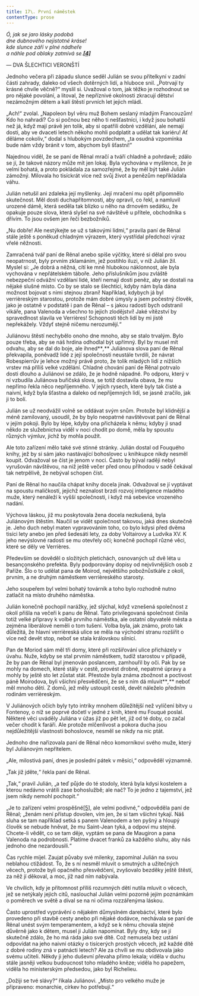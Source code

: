 ```yaml
---
title: 17\. První náměstek
contentType: prose
---
```


_Ó, jak se jaro lásky podobá  
dne dubnového nejistotné kráse!  
kde slunce září v plné nádheře  
a náhle pod oblaky zatmívá se.[**\[4\]**](./resources/undefined)_

— DVA ŠLECHTICI VERONŠTÍ

Jednoho večera při západu slunce seděl Julián se svou přítelkyní v zadní části zahrady, daleko od všech dotěrných lidí, a hluboce snil. „Potrvají ty krásné chvíle věčně?“ myslil si. Uvažoval o tom, jak těžko je rozhodnout se pro nějaké povolání, a litoval, že nepříznivé okolnosti zkracují dětství nezámožným dětem a kalí štěstí prvních let jejich mládí.

„Ach!“ zvolal. „Napoleon byl věru muž Bohem seslaný mladým Francouzům! Kdo ho nahradí? Co si počnou bez něho ti nešťastníci, i když jsou bohatší než já, když mají právě jen tolik, aby si opatřili dobré vzdělání, ale nemají dosti, aby ve dvaceti letech někoho mohli podplatit a udělat tak kariéru! Ať děláme cokoliv,“ dodal s hlubokým povzdechem, „ta osudná vzpomínka bude nám vždy bránit v tom, abychom byli šťastni!“

Najednou viděl, že se paní de Rênal mračí a tváří chladně a pohrdavě; zdálo se jí, že takové názory může mít jen lokaj. Byla vychována v myšlence, že je velmi bohatá, a proto pokládala za samozřejmé, že by měl být také Julián zámožný. Milovala ho tisíckrát více než svůj život a penězům nepřikládala váhu.

Julián netušil ani zdaleka její myšlenky. Její mračení mu opět připomnělo skutečnost. Měl dosti duchapřítomnosti, aby opravil, co řekl, a namluvil urozené dámě, která seděla tak blízko u něho na drnovém sedátku, že opakuje pouze slova, která slyšel na své návštěvě u přítele, obchodníka s dřívím. To jsou ovšem jen řeči bezbožníků.

„Nu dobře! Ale nestýkejte se už s takovými lidmi,“ pravila paní de Rênal stále ještě s poněkud chladným výrazem, který vystřídal předchozí výraz vřelé něžnosti.

Zamračená tvář paní de Rênal anebo spíše výčitky, které si dělal pro svou neopatrnost, byly prvním zklamáním, jež postihlo iluzi, v níž Julián žil. Myslel si: „Je dobrá a něžná, cítí ke mně hlubokou náklonnost, ale byla vychována v nepřátelském táboře. Jeho příslušníkům jsou zvláště nebezpeční odvážní vzdělaní lidé, kteří nemají dosti peněz, aby se dostali na nějaké slušné místo. Co by se stalo se šlechtici, kdyby nám byla dána možnost bojovat s nimi stejnou zbraní! Například, kdybych já byl verrièreským starostou, protože mám dobré úmysly a jsem počestný člověk, jako je ostatně v podstatě i pan de Rênal – s jakou radostí bych odstranil vikáře, pana Valenoda a všechno to jejich zlodějství! Jaké vítězství by spravedlnost slavila ve Verrières! Schopnosti těch lidí by mi jistě nepřekážely. Vždyť stejně ničemu nerozumějí.“

Juliánovu štěstí nechybělo onoho dne mnoho, aby se stalo trvalým. Bylo pouze třeba, aby se náš hrdina odhodlal být upřímný. Byl by musel mít odvahu, aby se dal do boje, ale ihned**_,_** Juliánova slova paní de Rênal překvapila, poněvadž lidé z její společnosti neustále tvrdili, že návrat Robespierrův je lehce možný právě proto, že tolik mladých lidí z nižších vrstev má příliš velké vzdělání. Chladné chování paní de Rênal potrvalo dosti dlouho a Juliánovi se zdálo, že je hodně nápadné. Po odporu, který v ní vzbudila Juliánova buřičská slova, se totiž dostavila obava, že mu nepřímo řekla něco nepříjemného. V jejích rysech, které byly tak čisté a naivní, když byla šťastna a daleko od nepříjemných lidí, se jasně zračilo, jak ji to bolí.

Julián se už neodvážil volně se oddávat svým snům. Protože byl klidnější a méně zamilovaný, usoudil, že by bylo neopatrné navštěvovat paní de Rênal v jejím pokoji. Bylo by lépe, kdyby ona přicházela k němu; kdyby ji snad někdo ze služebnictva viděl v noci chodit po domě, měla by spoustu různých výmluv, jichž by mohla použít.

Ale toto zařízení mělo také své stinné stránky. Julián dostal od Fouquého knihy, jež by si sám jako nastávající bohoslovec u knihkupce nikdy nesměl koupit. Odvažoval se číst je jenom v noci. Často by býval raději nebyl vyrušován návštěvou, na niž ještě večer před onou příhodou v sadě čekával tak netrpělivě, že nebýval schopen číst.

Paní de Rênal ho naučila chápat knihy docela jinak. Odvažoval se jí vyptávat na spoustu maličkostí, jejichž neznalost brzdí rozvoj inteligence mladého muže, který nenáleží k vyšší společnosti, i když má sebevíce vrozeného nadání.

Výchova láskou, již mu poskytovala žena docela nezkušená, byla Juliánovým štěstím. Naučil se vidět společnost takovou, jaká dnes skutečně je. Jeho duch nebyl maten vypravováním toho, co bylo kdysi před dvěma tisíci lety anebo jen před šedesáti lety, za doby Voltairovy a Ludvíka XV. K jeho nevýslovné radosti se mu otevřely oči; konečně pochopil různé věci, které se děly ve Verrières.

Především se dověděl o složitých pletichách, osnovaných už dvě léta u besançonského prefekta. Byly podporovány dopisy od nejvlivnějších osob z Paříže. Šlo o to udělat pana de Moirod, největšího pobožnůstkáře z okolí, prvním, a ne druhým náměstkem verrièreského starosty.

Jeho soupeřem byl velmi bohatý továrník a toho bylo rozhodně nutno zatlačit na místo druhého náměstka.

Julián konečně pochopil narážky, jež slýchal, když vznešená společnost z okolí přišla na večeři k panu de Rênal. Tato privilegovaná společnost činila totiž velké přípravy k volbě prvního náměstka, ale ostatní obyvatelé města a zejména liberálové neměli o tom tušení. Volba byla, jak známo, proto tak důležitá, že hlavní verrièreská ulice se měla na východní stranu rozšířit o více než devět stop, neboť se stala královskou silnicí.

Pan de Moriod sám měl tři domy, které při rozšiřování ulice přicházely v úvahu. Nuže, kdyby se stal prvním náměstkem, tudíž starostou v případě, že by pan de Rênal byl jmenován poslancem, zamhouřil by oči. Pak by se mohly na domech, které stály v cestě, provést drobné, nepatrné úpravy a mohly by ještě sto let zůstat stát. Přestože byla známa zbožnost a poctivost páně Moirodova, byli všichni přesvědčeni, že se s ním dá mluvit**_,_** neboť měl mnoho dětí. Z domů, jež měly ustoupit cestě, devět náleželo předním rodinám verrièreským.

V Juliánových očích byly tyto intriky mnohem důležitější než vylíčení bitvy u Fontenoy, o níž se poprvé dočetl v jedné z knih, které mu Fouqué poslal. Některé věci uváděly Juliána v úžas již po pět let, již od té doby, co začal večer chodit k faráři. Ale protože mlčenlivost a pokora ducha jsou nejdůležitější vlastnosti bohoslovce, nesměl se nikdy na nic ptát.

Jednoho dne nařizovala paní de Rênal něco komorníkovi svého muže, který byl Juliánovým nepřítelem.

„Ale, milostivá paní, dnes je poslední pátek v měsíci,“ odpověděl významně.

„Tak již jděte,“ řekla paní de Rênal.

„Tak,“ pravil Julián, „a teď půjde do té stodoly, která byla kdysi kostelem a kterou nedávno vrátili zase bohoslužbě; ale nač? To je jedno z tajemství, jež jsem nikdy nemohl pochopit.“

„Je to zařízení velmi prospěšné[\[5\]](./resources/undefined), ale velmi podivné,“ odpověděla paní de Rênal; „ženám není přístup dovolen, vím jen, že si tam všichni tykají. Náš sluha se tam například setká s panem Valenodem a ten pyšný a hloupý člověk se nebude hněvat, že mu Saint-Jean tyká, a odpoví mu stejně. Chcete-li vědět, co se tam děje, vyptám se pana de Maugiron a pana Valenoda na podrobnosti. Platíme dvacet franků za každého sluhu, aby nás jednoho dne nezardousili.“

Čas rychle míjel. Zaujat půvaby své milenky, zapomínal Julián na svou neblahou ctižádost. To, že s ní nesměl mluvit o smutných a užitečných věcech, protože byli opačného přesvědčení, zvyšovalo bezděky ještě štěstí, za něž jí děkoval, a moc, jíž nad ním nabývala.

Ve chvílích, kdy je přítomnost příliš rozumných dětí nutila mluvit o věcech, jež se netýkaly jejich citů, naslouchal Julián velmi pozorně jejím poznámkám o poměrech ve světě a díval se na ni očima rozzářenýma láskou.

Často uprostřed vyprávění o nějakém důmyslném darebáctví, které bylo provedeno při stavbě cesty anebo při nějaké dodávce, nechávala se paní de Rênal unést svým temperamentem, a když se k němu chovala stejně důvěrně jako k dětem, musel ji Julián napomínat. Byly dny, kdy se jí skutečně zdálo, že ho má ráda jako své dítě. Což nemusela bez ustání odpovídat na jeho naivní otázky o tisícerých prostých věcech, jež každé dítě z dobré rodiny zná v patnácti letech? Ale za chvíli se mu obdivovala jako svému učiteli. Někdy ji jeho duševní převaha přímo lekala; viděla v duchu stále jasněji velkou budoucnost toho mladého kněze; viděla ho papežem, viděla ho ministerským předsedou, jako byl Richelieu.

„Dožiji se tvé slávy?“ říkala Juliánovi. „Místo pro velkého muže je připraveno: monarchie, církev ho potřebují.“
